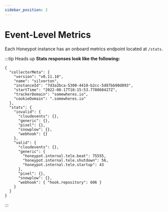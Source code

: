 ```yaml
---
sidebar_position: 2
---
```


# Event-Level Metrics

Each Honeypot instance has an onboard metrics endpoint located at `/stats`.


:::tip Heads up
**Stats responses look like the following:**


```
{
  "collectorMeta": {
    "version": "v0.11.10",
    "name": "silverton",
    "instanceId": "7d3a2bca-5300-4410-b2cc-5d87bb90d093",
    "startTime": "2022-08-17T18:15:53.778068427Z",
    "trackerDomain": "somewheres.io",
    "cookieDomain": ".somewheres.io"
  },
  "stats": {
    "invalid": {
      "cloudevents": {},
      "generic": {},
      "pixel": {},
      "snowplow": {},
      "webhook": {}
    },
    "valid": {
      "cloudevents": {},
      "generic": {
        "honeypot.internal.tele.beat": 75555,
        "honeypot.internal.tele.shutdown": 56,
        "honeypot.internal.tele.startup": 43
      },
      "pixel": {},
      "snowplow": {},
      "webhook": { "hook.repository": 606 }
    }
  }
}

```
:::
